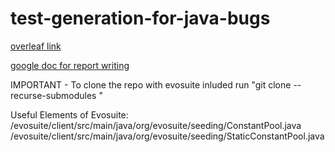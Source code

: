 # test-generation-for-java-bugs
<a href="https://www.overleaf.com/2191371249vgcfbvwmsjjm#43a6b4">overleaf link</a>

<a href="https://docs.google.com/document/d/1uU3Bp8pwQZExNjGHyE2-xOD5MTNClOOtMoObcaRfoT4/edit?usp=sharing">google doc for report writing</a>

IMPORTANT - To clone the repo with evosuite inluded run "git clone --recurse-submodules <repo-url>"

Useful Elements of Evosuite:
/evosuite/client/src/main/java/org/evosuite/seeding/ConstantPool.java 
/evosuite/client/src/main/java/org/evosuite/seeding/StaticConstantPool.java
